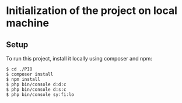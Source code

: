 # Initialization of the project on local machine

## Setup

To run this project, install it locally using composer and npm:

```
$ cd ./PIO
$ composer install
$ npm install
$ php bin/console d:d:c
$ php bin/console d:s:c
$ php bin/console sy:fi:lo
```